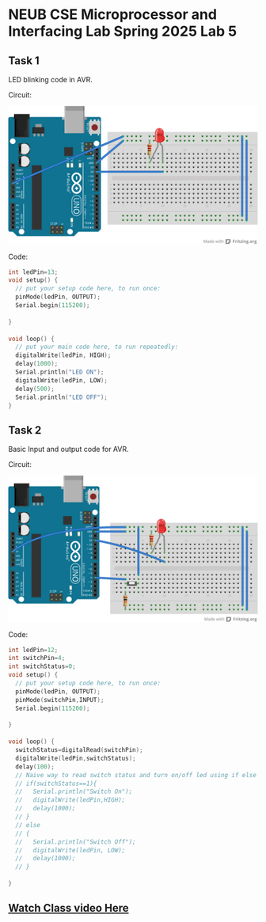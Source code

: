 # NEUB CSE Microprocessor and Interfacing Lab Spring 2025 Lab 5

## Task 1
LED blinking code in AVR.

Circuit:

![Lab 5 Task 1 Circuit in breadboard](https://raw.githubusercontent.com/shparvez001/NEUB-CSE-Microprocessor-and-Interfacing-Lab-Spring-2025/main/lab-5/CSE-06133118-322-2501-lab5-task-1CKT_bb.png)

Code:
```c
int ledPin=13;
void setup() {
  // put your setup code here, to run once:
  pinMode(ledPin, OUTPUT);
  Serial.begin(115200);

}

void loop() {
  // put your main code here, to run repeatedly:
  digitalWrite(ledPin, HIGH);
  delay(1000);
  Serial.println("LED ON");
  digitalWrite(ledPin, LOW);
  delay(500);
  Serial.println("LED OFF");
}

```

## Task 2
Basic Input and output code for AVR.

Circuit:

![Lab 5 Task 2 Circuit in breadboard](https://raw.githubusercontent.com/shparvez001/NEUB-CSE-Microprocessor-and-Interfacing-Lab-Spring-2025/main/lab-5/CSE-06133118-322-2501-lab5-task-2CKT_bb.png)

Code:
```c
int ledPin=12;
int switchPin=4;
int switchStatus=0;
void setup() {
  // put your setup code here, to run once:
  pinMode(ledPin, OUTPUT);
  pinMode(switchPin,INPUT);
  Serial.begin(115200);

}

void loop() {
  switchStatus=digitalRead(switchPin);
  digitalWrite(ledPin,switchStatus);
  delay(100);
  // Naive way to read switch status and turn on/off led using if else statement
  // if(switchStatus==1){
  //   Serial.println("Switch On");
  //   digitalWrite(ledPin,HIGH);
  //   delay(1000);
  // }
  // else
  // {
  //   Serial.println("Switch Off");
  //   digitalWrite(ledPin, LOW);
  //   delay(1000);
  // }
  
}

```



## [Watch Class video Here](https://www.youtube.com/watch?v=B4UmzWCzt7M)
